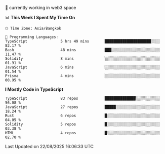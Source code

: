 🔭 currently working in web3 space

<!--START_SECTION:waka-->
📊 **This Week I Spent My Time On** 

```text
🕑︎ Time Zone: Asia/Bangkok

💬 Programming Languages: 
TypeScript               5 hrs 49 mins       █████████████████████░░░░   82.17 % 
Bash                     48 mins             ███░░░░░░░░░░░░░░░░░░░░░░   11.47 % 
Solidity                 8 mins              ░░░░░░░░░░░░░░░░░░░░░░░░░   01.91 % 
JavaScript               6 mins              ░░░░░░░░░░░░░░░░░░░░░░░░░   01.54 % 
Prisma                   4 mins              ░░░░░░░░░░░░░░░░░░░░░░░░░   00.95 % 
```

**I Mostly Code in TypeScript** 

```text
TypeScript               83 repos            ██████████████░░░░░░░░░░░   56.08 % 
JavaScript               27 repos            █████░░░░░░░░░░░░░░░░░░░░   18.24 % 
Rust                     6 repos             █░░░░░░░░░░░░░░░░░░░░░░░░   04.05 % 
Solidity                 5 repos             █░░░░░░░░░░░░░░░░░░░░░░░░   03.38 % 
HTML                     4 repos             █░░░░░░░░░░░░░░░░░░░░░░░░   02.70 % 
```




 Last Updated on 22/08/2025 16:06:33 UTC
<!--END_SECTION:waka-->
